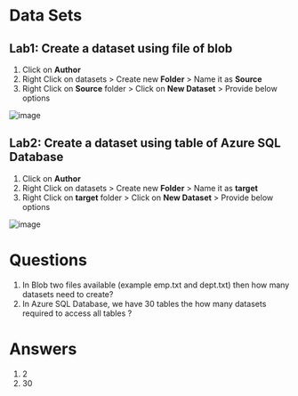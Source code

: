 # Data Sets
## Lab1: Create a dataset using file of blob
  1. Click on **Author**
  2. Right Click on datasets > Create new **Folder** > Name it as **Source**
  3. Right Click on **Source** folder > Click on **New Dataset** > Provide below options

![image](https://user-images.githubusercontent.com/20516321/209418572-7638b228-3ec1-4ffd-ae70-af22b80cad39.png)

## Lab2: Create a dataset using table  of Azure SQL Database
  1. Click on **Author**
  2. Right Click on datasets > Create new **Folder** > Name it as **target**
  3. Right Click on **target** folder > Click on **New Dataset** > Provide below options

![image](https://user-images.githubusercontent.com/20516321/209418743-bcf5f118-00b6-442b-bb0e-5cecbc75b36c.png)

# Questions

1. In Blob two files available (example emp.txt and dept.txt) then how many datasets need to create?
2. In Azure SQL Database, we have 30 tables the how many datasets required to access all tables ?

# Answers
1. 2
2. 30
